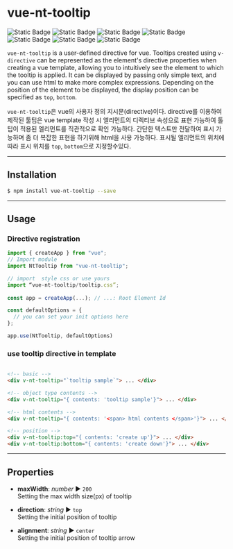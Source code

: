 vue-nt-tooltip
==============

![Static Badge](https://img.shields.io/badge/vue_3-only-%234FC08D?style=for-the-badge)
![Static Badge](https://img.shields.io/badge/javascript-%23F7DF1E?style=for-the-badge)
![Static Badge](https://img.shields.io/badge/html-%23E34F26?style=for-the-badge&logo=html)
![Static Badge](https://img.shields.io/badge/sass-%23CC6699?style=for-the-badge)
![Static Badge](https://img.shields.io/badge/vite-bundler-%23646CFF?style=for-the-badge)
![Static Badge](https://img.shields.io/badge/icon-font_awesome_4.7.0-%23528DD7?style=for-the-badge)
![Static Badge](https://img.shields.io/badge/vue_directive-user_custom_with_vue_3-%234FC08D?style=for-the-badge)


  `vue-nt-tooltip` is a user-defined directive for vue. Tooltips created using `v-directive` can be represented as the element's directive properties when creating a vue template, allowing you to intuitively see the element to which the tooltip is applied. It can be displayed by passing only simple text, and you can use html to make more complex expressions. Depending on the position of the element to be displayed, the display position can be specified as `top`, `bottom`.

  `vue-nt-tooltip`은 vue의 사용자 정의 지시문(directive)이다. directive를 이용하여 제작된 툴팁은 vue template 작성 시 엘리먼트의 디렉티브 속성으로 표현 가능하여 톨팁이 적용된 엘리먼트를 직관적으로 확인 가능하다. 간단한 텍스트만 전달하여 표시 가능하며 좀 더 복잡한 표현을 하기위해 html을 사용 가능하다. 표시될 엘리먼트의 위치에 따라 표시 위치를 `top`, `bottom`으로 지정할수있다.

---
## Installation

```sh
$ npm install vue-nt-tooltip --save
```
---

## Usage

### Directive registration

```javascript
import { createApp } from "vue";
// Import module
import NtTooltip from "vue-nt-tooltip";

// import  style css or use yours
import “vue-nt-tooltip/tooltip.css”;
 
const app = createApp(...); // ...: Root Element Id

const defaultOptions = {
  // you can set your init options here
};

app.use(NtTooltip, defaultOptions)
```
### use tooltip directive in template

```html

<!-- basic --> 
<div v-nt-tooltip="`tooltip sample`"> ... </div>

<!-- object type contents -->
<div v-nt-tooltip="{ contents: 'tooltip sample'}"> ... </div>

<!-- html contents --> 
<div v-nt-tooltip="{ contents: '<span> html contents </span>'}"> ... </div>

<!-- position -->
<div v-nt-tooltip:top="{ contents: 'create up'}"> ... </div>
<div v-nt-tooltip:bottom="{ contents: 'create down'}"> ... </div>

```
---
## Properties

* **maxWidth**: _number_ ▶︎ `200`   
Setting the max width size(px) of tooltip

* **direction**: _string_ ▶︎ `top`   
Setting the initial position of tooltip

* **alignment**: _string_ ▶︎ `center`   
Setting the initial position of tooltip arrow

